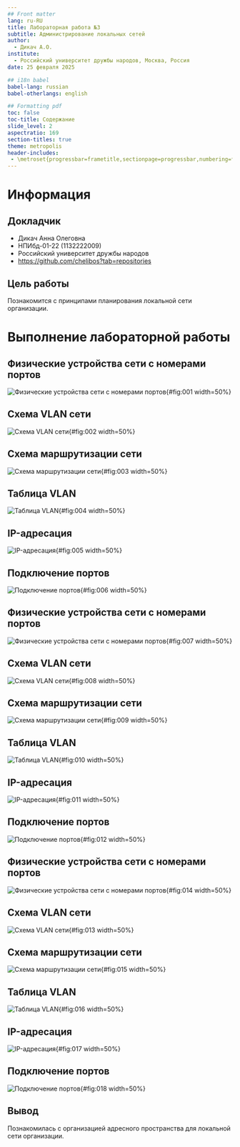 ```yaml
---
## Front matter
lang: ru-RU
title: Лабораторная работа №3
subtitle: Администрирование локальных сетей
author:
  - Дикач А.О.
institute:
  - Российский университет дружбы народов, Москва, Россия
date: 25 февраля 2025

## i18n babel
babel-lang: russian
babel-otherlangs: english

## Formatting pdf
toc: false
toc-title: Содержание
slide_level: 2
aspectratio: 169
section-titles: true
theme: metropolis
header-includes:
 - \metroset{progressbar=frametitle,sectionpage=progressbar,numbering=fraction}
---
```


# Информация

## Докладчик

  * Дикач Анна Олеговна
  * НПИбд-01-22 (1132222009)
  * Российский университет дружбы народов
  * <https://github.com/chelibos?tab=repositories>

## Цель работы

Познакомится с принципами планирования локальной сети организации.

# Выполнение лабораторной работы

## Физические устройства сети с номерами портов

![Физические устройства сети с номерами портов](image/1.png){#fig:001 width=50%}

## Схема VLAN сети

![Схема VLAN сети](image/2.png){#fig:002 width=50%}

## Схема маршрутизации сети

![Схема маршрутизации сети](image/3.png){#fig:003 width=50%}

## Таблица VLAN

![Таблица VLAN](image/4.png){#fig:004 width=50%}

## IP-адресация

![IP-адресация](image/5.png){#fig:005 width=50%}

## Подключение портов  

![Подключение портов](image/6.png){#fig:006 width=50%}

## Физические устройства сети с номерами портов

![Физические устройства сети с номерами портов](image/7.png){#fig:007 width=50%}

## Схема VLAN сети

![Схема VLAN сети](image/8.png){#fig:008 width=50%}

## Схема маршрутизации сети

![Схема маршрутизации сети](image/9.png){#fig:009 width=50%}

## Таблица VLAN

![Таблица VLAN](image/10.png){#fig:010 width=50%}

## IP-адресация

![IP-адресация](image/11.png){#fig:011 width=50%}

## Подключение портов

![Подключение портов](image/12.png){#fig:012 width=50%}

## Физические устройства сети с номерами портов

![Физические устройства сети с номерами портов](image/14.png){#fig:014 width=50%}

## Схема VLAN сети

![Схема VLAN сети](image/13.png){#fig:013 width=50%}

## Схема маршрутизации сети

![Схема маршрутизации сети](image/15.png){#fig:015 width=50%}

## Таблица VLAN

![Таблица VLAN](image/16.png){#fig:016 width=50%}

## IP-адресация

![IP-адресация](image/17.png){#fig:017 width=50%}

## Подключение портов

![Подключение портов](image/18.png){#fig:018 width=50%}

## Вывод

Познакомилась с организацией адресного пространства для локальной сети организации.

